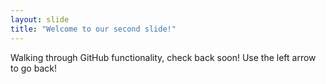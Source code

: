 ```yaml
---
layout: slide
title: "Welcome to our second slide!"
---
```

Walking through GitHub functionality, check back soon!
Use the left arrow to go back!
